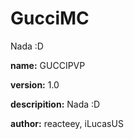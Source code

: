 # GucciMC
Nada :D

**name:** GUCCIPVP

**version:** 1.0

**descripition:** Nada :D

**author:** reacteey, iLucasUS
